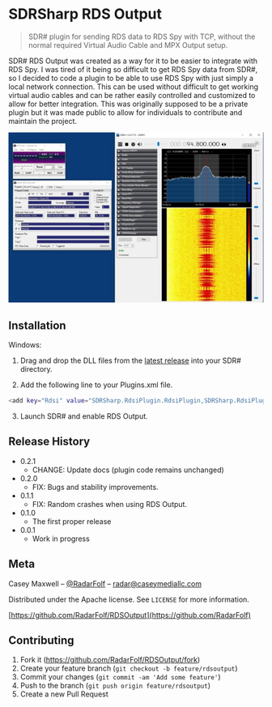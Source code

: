 # SDRSharp RDS Output
> SDR# plugin for sending RDS data to RDS Spy with TCP, without the normal required Virtual Audio Cable and MPX Output setup.

SDR# RDS Output was created as a way for it to be easier to integrate with RDS Spy. I was tired of it being so difficult to get RDS Spy data from SDR#,
so I decided to code a plugin to be able to use RDS Spy with just simply a local network connection. This can be used without difficult to get working
virtual audio cables and can be rather easily controlled and customized to allow for better integration. This was originally supposed to be a private plugin
but it was made public to allow for individuals to contribute and maintain the project.

![](header.png)

## Installation

Windows:

1) Drag and drop the DLL files from the [latest release](https://github.com/RadarFolf/RDSOutput/releases) into your SDR# directory.

2) Add the following line to your Plugins.xml file.

```sh
<add key="Rdsi" value="SDRSharp.RdsiPlugin.RdsiPlugin,SDRSharp.RdsiPlugin"/>
```

3) Launch SDR# and enable RDS Output.

## Release History

* 0.2.1
    * CHANGE: Update docs (plugin code remains unchanged)
* 0.2.0
    * FIX: Bugs and stability improvements.
* 0.1.1
    * FIX: Random crashes when using RDS Output.
* 0.1.0
    * The first proper release
* 0.0.1
    * Work in progress

## Meta

Casey Maxwell – [@RadarFolf](https://twitter.com/RadarFolf) – radar@caseymediallc.com

Distributed under the Apache license. See ``LICENSE`` for more information.

[https://github.com/RadarFolf/RDSOutput](https://github.com/RadarFolf)

## Contributing

1. Fork it (<https://github.com/RadarFolf/RDSOutput/fork>)
2. Create your feature branch (`git checkout -b feature/rdsoutput`)
3. Commit your changes (`git commit -am 'Add some feature'`)
4. Push to the branch (`git push origin feature/rdsoutput`)
5. Create a new Pull Request

<!-- Markdown link & img dfn's -->
[wiki]: RDSOutput/wiki
